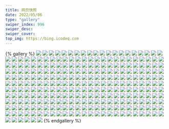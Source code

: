 ```yaml
---
title: 网页快照
date: 2022/05/06 
type: "gallery" 
swiper_index: 996
swiper_desc: 
swiper_cover: 
top_img: https://bing.icodeq.com 
---
```


{% gallery %}
![](https://alist.learnonly.xyz/d/!网页快照/docs.learnonly.xyz/2023-03-29_13-17-24.png)
![](https://alist.learnonly.xyz/d/!网页快照/docs.learnonly.xyz/2023-03-29_02-14-50.png)
![](https://alist.learnonly.xyz/d/!网页快照/docs.learnonly.xyz/2023-03-29_09-59-55.png)
![](https://alist.learnonly.xyz/d/!网页快照/docs.learnonly.xyz/2023-03-28_18-59-52.png)
![](https://alist.learnonly.xyz/d/!网页快照/docs.learnonly.xyz/2023-03-30_13-15-42.png)
![](https://alist.learnonly.xyz/d/!网页快照/docs.learnonly.xyz/2023-03-30_10-01-41.png)
![](https://alist.learnonly.xyz/d/!网页快照/docs.learnonly.xyz/2023-03-29_04-01-27.png)
![](https://alist.learnonly.xyz/d/!网页快照/docs.learnonly.xyz/2023-03-30_02-08-48.png)
![](https://alist.learnonly.xyz/d/!网页快照/docs.learnonly.xyz/2023-03-30_16-00-31.png)
![](https://alist.learnonly.xyz/d/!网页快照/docs.learnonly.xyz/2023-03-29_17-38-31.png)
![](https://alist.learnonly.xyz/d/!网页快照/docs.learnonly.xyz/2023-03-30_22-01-16.png)
![](https://alist.learnonly.xyz/d/!网页快照/docs.learnonly.xyz/2023-03-30_04-01-39.png)
![](https://alist.learnonly.xyz/d/!网页快照/docs.learnonly.xyz/2023-03-28_07-01-27.png)
![](https://alist.learnonly.xyz/d/!网页快照/docs.learnonly.xyz/2023-03-28_13-17-53.png)
![](https://alist.learnonly.xyz/d/!网页快照/docs.learnonly.xyz/2023-03-28_02-05-26.png)
![](https://alist.learnonly.xyz/d/!网页快照/docs.learnonly.xyz/2023-03-29_06-59-45.png)
![](https://alist.learnonly.xyz/d/!网页快照/docs.learnonly.xyz/2023-03-28_10-02-43.png)
![](https://alist.learnonly.xyz/d/!网页快照/docs.learnonly.xyz/2023-03-28_03-58-05.png)
![](https://alist.learnonly.xyz/d/!网页快照/docs.learnonly.xyz/2023-03-28_21-59-32.png)
![](https://alist.learnonly.xyz/d/!网页快照/docs.learnonly.xyz/2023-03-28_16-03-20.png)
![](https://alist.learnonly.xyz/d/!网页快照/docs.learnonly.xyz/2023-03-30_07-03-00.png)
![](https://alist.learnonly.xyz/d/!网页快照/docs.learnonly.xyz/2023-03-29_19-00-20.png)
![](https://alist.learnonly.xyz/d/!网页快照/docs.learnonly.xyz/2023-03-30_19-00-25.png)
![](https://alist.learnonly.xyz/d/!网页快照/news.pigp.repl.co/2023-03-28_06-56-58.png)
![](https://alist.learnonly.xyz/d/!网页快照/news.pigp.repl.co/2023-03-28_18-56-45.png)
![](https://alist.learnonly.xyz/d/!网页快照/news.pigp.repl.co/2023-03-29_03-56-57.png)
![](https://alist.learnonly.xyz/d/!网页快照/news.pigp.repl.co/2023-03-28_02-02-22.png)
![](https://alist.learnonly.xyz/d/!网页快照/news.pigp.repl.co/2023-03-30_09-56-37.png)
![](https://alist.learnonly.xyz/d/!网页快照/news.pigp.repl.co/2023-03-30_13-14-11.png)
![](https://alist.learnonly.xyz/d/!网页快照/news.pigp.repl.co/2023-03-30_03-57-05.png)
![](https://alist.learnonly.xyz/d/!网页快照/news.pigp.repl.co/2023-03-28_09-58-13.png)
![](https://alist.learnonly.xyz/d/!网页快照/news.pigp.repl.co/2023-03-29_02-10-31.png)
![](https://alist.learnonly.xyz/d/!网页快照/news.pigp.repl.co/2023-03-30_21-56-45.png)
![](https://alist.learnonly.xyz/d/!网页快照/news.pigp.repl.co/2023-03-30_06-56-33.png)
![](https://alist.learnonly.xyz/d/!网页快照/news.pigp.repl.co/2023-03-30_18-56-37.png)
![](https://alist.learnonly.xyz/d/!网页快照/news.pigp.repl.co/2023-03-29_18-56-41.png)
![](https://alist.learnonly.xyz/d/!网页快照/news.pigp.repl.co/2023-03-28_03-56-34.png)
![](https://alist.learnonly.xyz/d/!网页快照/news.pigp.repl.co/2023-03-30_15-57-16.png)
![](https://alist.learnonly.xyz/d/!网页快照/news.pigp.repl.co/2023-03-28_13-14-20.png)
![](https://alist.learnonly.xyz/d/!网页快照/news.pigp.repl.co/2023-03-29_13-12-55.png)
![](https://alist.learnonly.xyz/d/!网页快照/news.pigp.repl.co/2023-03-29_06-56-57.png)
![](https://alist.learnonly.xyz/d/!网页快照/news.pigp.repl.co/2023-03-30_02-03-21.png)
![](https://alist.learnonly.xyz/d/!网页快照/news.pigp.repl.co/2023-03-29_17-32-57.png)
![](https://alist.learnonly.xyz/d/!网页快照/news.pigp.repl.co/2023-03-28_21-56-36.png)
![](https://alist.learnonly.xyz/d/!网页快照/news.pigp.repl.co/2023-03-29_09-56-39.png)
![](https://alist.learnonly.xyz/d/!网页快照/news.pigp.repl.co/2023-03-28_16-00-26.png)
![](https://alist.learnonly.xyz/d/!网页快照/blog.learnonly.xyz/2023-03-28_09-55-54.png)
![](https://alist.learnonly.xyz/d/!网页快照/blog.learnonly.xyz/2023-03-30_15-56-33.png)
![](https://alist.learnonly.xyz/d/!网页快照/blog.learnonly.xyz/2023-03-28_21-55-54.png)
![](https://alist.learnonly.xyz/d/!网页快照/blog.learnonly.xyz/2023-03-30_13-09-30.png)
![](https://alist.learnonly.xyz/d/!网页快照/blog.learnonly.xyz/2023-03-28_06-55-50.png)
![](https://alist.learnonly.xyz/d/!网页快照/blog.learnonly.xyz/2023-03-29_13-12-10.png)
![](https://alist.learnonly.xyz/d/!网页快照/blog.learnonly.xyz/2023-03-30_03-55-52.png)
![](https://alist.learnonly.xyz/d/!网页快照/blog.learnonly.xyz/2023-03-29_09-56-00.png)
![](https://alist.learnonly.xyz/d/!网页快照/blog.learnonly.xyz/2023-03-29_06-55-48.png)
![](https://alist.learnonly.xyz/d/!网页快照/blog.learnonly.xyz/2023-03-28_15-59-41.png)
![](https://alist.learnonly.xyz/d/!网页快照/blog.learnonly.xyz/2023-03-29_18-55-57.png)
![](https://alist.learnonly.xyz/d/!网页快照/blog.learnonly.xyz/2023-03-28_03-55-49.png)
![](https://alist.learnonly.xyz/d/!网页快照/blog.learnonly.xyz/2023-03-28_02-01-43.png)
![](https://alist.learnonly.xyz/d/!网页快照/blog.learnonly.xyz/2023-03-29_02-09-44.png)
![](https://alist.learnonly.xyz/d/!网页快照/blog.learnonly.xyz/2023-03-29_03-55-43.png)
![](https://alist.learnonly.xyz/d/!网页快照/blog.learnonly.xyz/2023-03-30_02-02-37.png)
![](https://alist.learnonly.xyz/d/!网页快照/blog.learnonly.xyz/2023-03-30_21-56-02.png)
![](https://alist.learnonly.xyz/d/!网页快照/blog.learnonly.xyz/2023-03-30_09-55-53.png)
![](https://alist.learnonly.xyz/d/!网页快照/blog.learnonly.xyz/2023-03-28_18-56-06.png)
![](https://alist.learnonly.xyz/d/!网页快照/blog.learnonly.xyz/2023-03-29_17-32-12.png)
![](https://alist.learnonly.xyz/d/!网页快照/blog.learnonly.xyz/2023-03-30_18-55-59.png)
![](https://alist.learnonly.xyz/d/!网页快照/blog.learnonly.xyz/2023-03-28_13-11-23.png)
![](https://alist.learnonly.xyz/d/!网页快照/blog.learnonly.xyz/2023-03-30_06-55-50.png)
![](https://alist.learnonly.xyz/d/!网页快照/space.bilibili.com/2023-03-28_15-59-31.png)
![](https://alist.learnonly.xyz/d/!网页快照/space.bilibili.com/2023-03-29_17-32-06.png)
![](https://alist.learnonly.xyz/d/!网页快照/space.bilibili.com/2023-03-29_03-55-35.png)
![](https://alist.learnonly.xyz/d/!网页快照/space.bilibili.com/2023-03-30_02-02-31.png)
![](https://alist.learnonly.xyz/d/!网页快照/space.bilibili.com/2023-03-28_02-01-35.png)
![](https://alist.learnonly.xyz/d/!网页快照/space.bilibili.com/2023-03-28_09-55-45.png)
![](https://alist.learnonly.xyz/d/!网页快照/space.bilibili.com/2023-03-30_03-55-43.png)
![](https://alist.learnonly.xyz/d/!网页快照/space.bilibili.com/2023-03-29_09-55-53.png)
![](https://alist.learnonly.xyz/d/!网页快照/space.bilibili.com/2023-03-29_02-09-37.png)
![](https://alist.learnonly.xyz/d/!网页快照/space.bilibili.com/2023-03-30_13-09-23.png)
![](https://alist.learnonly.xyz/d/!网页快照/space.bilibili.com/2023-03-30_21-55-55.png)
![](https://alist.learnonly.xyz/d/!网页快照/space.bilibili.com/2023-03-29_13-12-01.png)
![](https://alist.learnonly.xyz/d/!网页快照/space.bilibili.com/2023-03-29_06-55-41.png)
![](https://alist.learnonly.xyz/d/!网页快照/space.bilibili.com/2023-03-28_13-11-16.png)
![](https://alist.learnonly.xyz/d/!网页快照/space.bilibili.com/2023-03-28_21-55-48.png)
![](https://alist.learnonly.xyz/d/!网页快照/space.bilibili.com/2023-03-30_06-55-44.png)
![](https://alist.learnonly.xyz/d/!网页快照/space.bilibili.com/2023-03-28_03-55-40.png)
![](https://alist.learnonly.xyz/d/!网页快照/space.bilibili.com/2023-03-29_18-55-49.png)
![](https://alist.learnonly.xyz/d/!网页快照/space.bilibili.com/2023-03-30_15-56-25.png)
![](https://alist.learnonly.xyz/d/!网页快照/space.bilibili.com/2023-03-30_18-55-52.png)
![](https://alist.learnonly.xyz/d/!网页快照/space.bilibili.com/2023-03-28_18-55-59.png)
![](https://alist.learnonly.xyz/d/!网页快照/space.bilibili.com/2023-03-28_06-55-41.png)
![](https://alist.learnonly.xyz/d/!网页快照/space.bilibili.com/2023-03-30_09-55-47.png)
![](https://alist.learnonly.xyz/d/!网页快照/whatnginx.learnonly.repl.co/2023-03-30_13-13-59.png)
![](https://alist.learnonly.xyz/d/!网页快照/whatnginx.learnonly.repl.co/2023-03-30_06-56-21.png)
![](https://alist.learnonly.xyz/d/!网页快照/whatnginx.learnonly.repl.co/2023-03-28_09-58-05.png)
![](https://alist.learnonly.xyz/d/!网页快照/whatnginx.learnonly.repl.co/2023-03-29_03-56-45.png)
![](https://alist.learnonly.xyz/d/!网页快照/whatnginx.learnonly.repl.co/2023-03-28_03-56-21.png)
![](https://alist.learnonly.xyz/d/!网页快照/whatnginx.learnonly.repl.co/2023-03-28_21-56-27.png)
![](https://alist.learnonly.xyz/d/!网页快照/whatnginx.learnonly.repl.co/2023-03-30_02-03-09.png)
![](https://alist.learnonly.xyz/d/!网页快照/whatnginx.learnonly.repl.co/2023-03-30_03-56-53.png)
![](https://alist.learnonly.xyz/d/!网页快照/whatnginx.learnonly.repl.co/2023-03-29_17-32-45.png)
![](https://alist.learnonly.xyz/d/!网页快照/whatnginx.learnonly.repl.co/2023-03-29_18-56-29.png)
![](https://alist.learnonly.xyz/d/!网页快照/whatnginx.learnonly.repl.co/2023-03-28_13-14-00.png)
![](https://alist.learnonly.xyz/d/!网页快照/whatnginx.learnonly.repl.co/2023-03-30_15-57-04.png)
![](https://alist.learnonly.xyz/d/!网页快照/whatnginx.learnonly.repl.co/2023-03-28_16-00-14.png)
![](https://alist.learnonly.xyz/d/!网页快照/whatnginx.learnonly.repl.co/2023-03-29_13-12-42.png)
![](https://alist.learnonly.xyz/d/!网页快照/whatnginx.learnonly.repl.co/2023-03-28_02-02-15.png)
![](https://alist.learnonly.xyz/d/!网页快照/whatnginx.learnonly.repl.co/2023-03-30_21-56-33.png)
![](https://alist.learnonly.xyz/d/!网页快照/whatnginx.learnonly.repl.co/2023-03-30_18-56-30.png)
![](https://alist.learnonly.xyz/d/!网页快照/whatnginx.learnonly.repl.co/2023-03-30_09-56-25.png)
![](https://alist.learnonly.xyz/d/!网页快照/whatnginx.learnonly.repl.co/2023-03-28_06-56-51.png)
![](https://alist.learnonly.xyz/d/!网页快照/whatnginx.learnonly.repl.co/2023-03-28_18-56-37.png)
![](https://alist.learnonly.xyz/d/!网页快照/whatnginx.learnonly.repl.co/2023-03-29_02-10-16.png)
![](https://alist.learnonly.xyz/d/!网页快照/whatnginx.learnonly.repl.co/2023-03-29_09-56-32.png)
![](https://alist.learnonly.xyz/d/!网页快照/whatnginx.learnonly.repl.co/2023-03-29_06-56-50.png)
![](https://alist.learnonly.xyz/d/!网页快照/pighog.vercel.app/2023-03-28_03-55-58.png)
![](https://alist.learnonly.xyz/d/!网页快照/pighog.vercel.app/2023-03-29_03-56-21.png)
![](https://alist.learnonly.xyz/d/!网页快照/pighog.vercel.app/2023-03-28_02-01-51.png)
![](https://alist.learnonly.xyz/d/!网页快照/pighog.vercel.app/2023-03-29_02-09-53.png)
![](https://alist.learnonly.xyz/d/!网页快照/pighog.vercel.app/2023-03-30_18-56-07.png)
![](https://alist.learnonly.xyz/d/!网页快照/pighog.vercel.app/2023-03-29_09-56-09.png)
![](https://alist.learnonly.xyz/d/!网页快照/pighog.vercel.app/2023-03-28_21-56-03.png)
![](https://alist.learnonly.xyz/d/!网页快照/pighog.vercel.app/2023-03-29_06-56-26.png)
![](https://alist.learnonly.xyz/d/!网页快照/pighog.vercel.app/2023-03-30_02-02-46.png)
![](https://alist.learnonly.xyz/d/!网页快照/pighog.vercel.app/2023-03-28_06-56-27.png)
![](https://alist.learnonly.xyz/d/!网页快照/pighog.vercel.app/2023-03-30_15-56-40.png)
![](https://alist.learnonly.xyz/d/!网页快照/pighog.vercel.app/2023-03-30_21-56-10.png)
![](https://alist.learnonly.xyz/d/!网页快照/pighog.vercel.app/2023-03-30_13-09-38.png)
![](https://alist.learnonly.xyz/d/!网页快照/pighog.vercel.app/2023-03-28_15-59-49.png)
![](https://alist.learnonly.xyz/d/!网页快照/pighog.vercel.app/2023-03-28_13-11-32.png)
![](https://alist.learnonly.xyz/d/!网页快照/pighog.vercel.app/2023-03-30_03-56-00.png)
![](https://alist.learnonly.xyz/d/!网页快照/pighog.vercel.app/2023-03-30_09-56-02.png)
![](https://alist.learnonly.xyz/d/!网页快照/pighog.vercel.app/2023-03-30_06-55-58.png)
![](https://alist.learnonly.xyz/d/!网页快照/pighog.vercel.app/2023-03-28_18-56-14.png)
![](https://alist.learnonly.xyz/d/!网页快照/pighog.vercel.app/2023-03-29_13-12-18.png)
![](https://alist.learnonly.xyz/d/!网页快照/pighog.vercel.app/2023-03-29_18-56-06.png)
![](https://alist.learnonly.xyz/d/!网页快照/pighog.vercel.app/2023-03-29_17-32-21.png)
![](https://alist.learnonly.xyz/d/!网页快照/pighog.vercel.app/2023-03-28_09-56-04.png)
![](https://alist.learnonly.xyz/d/!网页快照/img.pighog.repl.co/2023-03-29_09-56-18.png)
![](https://alist.learnonly.xyz/d/!网页快照/img.pighog.repl.co/2023-03-30_06-56-08.png)
![](https://alist.learnonly.xyz/d/!网页快照/img.pighog.repl.co/2023-03-30_03-56-39.png)
![](https://alist.learnonly.xyz/d/!网页快照/img.pighog.repl.co/2023-03-30_21-56-19.png)
![](https://alist.learnonly.xyz/d/!网页快照/img.pighog.repl.co/2023-03-30_09-56-11.png)
![](https://alist.learnonly.xyz/d/!网页快照/img.pighog.repl.co/2023-03-28_06-56-38.png)
![](https://alist.learnonly.xyz/d/!网页快照/img.pighog.repl.co/2023-03-29_03-56-31.png)
![](https://alist.learnonly.xyz/d/!网页快照/img.pighog.repl.co/2023-03-28_03-56-08.png)
![](https://alist.learnonly.xyz/d/!网页快照/img.pighog.repl.co/2023-03-28_16-00-00.png)
![](https://alist.learnonly.xyz/d/!网页快照/img.pighog.repl.co/2023-03-29_06-56-36.png)
![](https://alist.learnonly.xyz/d/!网页快照/img.pighog.repl.co/2023-03-30_13-13-45.png)
![](https://alist.learnonly.xyz/d/!网页快照/img.pighog.repl.co/2023-03-28_18-56-23.png)
![](https://alist.learnonly.xyz/d/!网页快照/img.pighog.repl.co/2023-03-29_18-56-15.png)
![](https://alist.learnonly.xyz/d/!网页快照/img.pighog.repl.co/2023-03-28_02-02-01.png)
![](https://alist.learnonly.xyz/d/!网页快照/img.pighog.repl.co/2023-03-30_02-02-56.png)
![](https://alist.learnonly.xyz/d/!网页快照/img.pighog.repl.co/2023-03-29_13-12-29.png)
![](https://alist.learnonly.xyz/d/!网页快照/img.pighog.repl.co/2023-03-28_13-13-46.png)
![](https://alist.learnonly.xyz/d/!网页快照/img.pighog.repl.co/2023-03-29_17-32-31.png)
![](https://alist.learnonly.xyz/d/!网页快照/img.pighog.repl.co/2023-03-30_18-56-16.png)
![](https://alist.learnonly.xyz/d/!网页快照/img.pighog.repl.co/2023-03-28_21-56-13.png)
![](https://alist.learnonly.xyz/d/!网页快照/img.pighog.repl.co/2023-03-29_02-10-02.png)
![](https://alist.learnonly.xyz/d/!网页快照/img.pighog.repl.co/2023-03-30_15-56-51.png)
![](https://alist.learnonly.xyz/d/!网页快照/img.pighog.repl.co/2023-03-28_09-57-52.png)
![](https://alist.learnonly.xyz/d/!网页快照/uptime.learnonly.repl.co/2023-03-28_13-14-29.png)
![](https://alist.learnonly.xyz/d/!网页快照/uptime.learnonly.repl.co/2023-03-29_13-13-03.png)
![](https://alist.learnonly.xyz/d/!网页快照/uptime.learnonly.repl.co/2023-03-30_15-57-24.png)
![](https://alist.learnonly.xyz/d/!网页快照/uptime.learnonly.repl.co/2023-03-28_02-02-29.png)
![](https://alist.learnonly.xyz/d/!网页快照/uptime.learnonly.repl.co/2023-03-29_18-56-48.png)
![](https://alist.learnonly.xyz/d/!网页快照/uptime.learnonly.repl.co/2023-03-28_06-57-06.png)
![](https://alist.learnonly.xyz/d/!网页快照/uptime.learnonly.repl.co/2023-03-30_03-57-13.png)
![](https://alist.learnonly.xyz/d/!网页快照/uptime.learnonly.repl.co/2023-03-30_18-56-45.png)
![](https://alist.learnonly.xyz/d/!网页快照/uptime.learnonly.repl.co/2023-03-29_03-57-05.png)
![](https://alist.learnonly.xyz/d/!网页快照/uptime.learnonly.repl.co/2023-03-28_21-56-44.png)
![](https://alist.learnonly.xyz/d/!网页快照/uptime.learnonly.repl.co/2023-03-30_06-56-41.png)
![](https://alist.learnonly.xyz/d/!网页快照/uptime.learnonly.repl.co/2023-03-30_21-56-53.png)
![](https://alist.learnonly.xyz/d/!网页快照/uptime.learnonly.repl.co/2023-03-30_02-03-29.png)
![](https://alist.learnonly.xyz/d/!网页快照/uptime.learnonly.repl.co/2023-03-28_09-58-21.png)
![](https://alist.learnonly.xyz/d/!网页快照/uptime.learnonly.repl.co/2023-03-28_03-56-41.png)
![](https://alist.learnonly.xyz/d/!网页快照/uptime.learnonly.repl.co/2023-03-28_16-00-35.png)
![](https://alist.learnonly.xyz/d/!网页快照/uptime.learnonly.repl.co/2023-03-30_09-56-45.png)
![](https://alist.learnonly.xyz/d/!网页快照/uptime.learnonly.repl.co/2023-03-30_13-14-20.png)
![](https://alist.learnonly.xyz/d/!网页快照/uptime.learnonly.repl.co/2023-03-29_02-10-39.png)
![](https://alist.learnonly.xyz/d/!网页快照/uptime.learnonly.repl.co/2023-03-29_09-56-46.png)
![](https://alist.learnonly.xyz/d/!网页快照/uptime.learnonly.repl.co/2023-03-29_17-33-04.png)
![](https://alist.learnonly.xyz/d/!网页快照/uptime.learnonly.repl.co/2023-03-29_06-57-05.png)
![](https://alist.learnonly.xyz/d/!网页快照/uptime.learnonly.repl.co/2023-03-28_18-56-52.png)
![](https://alist.learnonly.xyz/d/!网页快照/read.learnonly.xyz/2023-03-30_18-59-01.png)
![](https://alist.learnonly.xyz/d/!网页快照/read.learnonly.xyz/2023-03-30_21-59-08.png)
![](https://alist.learnonly.xyz/d/!网页快照/read.learnonly.xyz/2023-03-28_03-57-52.png)
![](https://alist.learnonly.xyz/d/!网页快照/read.learnonly.xyz/2023-03-29_02-12-55.png)
![](https://alist.learnonly.xyz/d/!网页快照/read.learnonly.xyz/2023-03-30_13-15-30.png)
![](https://alist.learnonly.xyz/d/!网页快照/read.learnonly.xyz/2023-03-28_13-15-45.png)
![](https://alist.learnonly.xyz/d/!网页快照/read.learnonly.xyz/2023-03-29_03-59-20.png)
![](https://alist.learnonly.xyz/d/!网页快照/read.learnonly.xyz/2023-03-28_02-04-44.png)
![](https://alist.learnonly.xyz/d/!网页快照/read.learnonly.xyz/2023-03-30_06-59-28.png)
![](https://alist.learnonly.xyz/d/!网页快照/read.learnonly.xyz/2023-03-28_10-00-36.png)
![](https://alist.learnonly.xyz/d/!网页快照/read.learnonly.xyz/2023-03-29_06-58-59.png)
![](https://alist.learnonly.xyz/d/!网页快照/read.learnonly.xyz/2023-03-28_21-57-56.png)
![](https://alist.learnonly.xyz/d/!网页快照/read.learnonly.xyz/2023-03-28_06-59-20.png)
![](https://alist.learnonly.xyz/d/!网页快照/read.learnonly.xyz/2023-03-30_03-59-29.png)
![](https://alist.learnonly.xyz/d/!网页快照/read.learnonly.xyz/2023-03-29_09-59-00.png)
![](https://alist.learnonly.xyz/d/!网页快照/read.learnonly.xyz/2023-03-28_18-59-09.png)
![](https://alist.learnonly.xyz/d/!网页快照/read.learnonly.xyz/2023-03-30_09-59-00.png)
![](https://alist.learnonly.xyz/d/!网页快照/read.learnonly.xyz/2023-03-30_02-06-41.png)
![](https://alist.learnonly.xyz/d/!网页快照/read.learnonly.xyz/2023-03-29_18-59-03.png)
![](https://alist.learnonly.xyz/d/!网页快照/read.learnonly.xyz/2023-03-30_15-59-38.png)
![](https://alist.learnonly.xyz/d/!网页快照/read.learnonly.xyz/2023-03-29_17-36-42.png)
![](https://alist.learnonly.xyz/d/!网页快照/read.learnonly.xyz/2023-03-29_13-15-17.png)
![](https://alist.learnonly.xyz/d/!网页快照/read.learnonly.xyz/2023-03-28_16-02-00.png)
![](https://alist.learnonly.xyz/d/!网页快照/vercel.pighog.repl.co/2023-03-30_18-56-23.png)
![](https://alist.learnonly.xyz/d/!网页快照/vercel.pighog.repl.co/2023-03-30_13-13-52.png)
![](https://alist.learnonly.xyz/d/!网页快照/vercel.pighog.repl.co/2023-03-29_03-56-38.png)
![](https://alist.learnonly.xyz/d/!网页快照/vercel.pighog.repl.co/2023-03-30_03-56-46.png)
![](https://alist.learnonly.xyz/d/!网页快照/vercel.pighog.repl.co/2023-03-30_21-56-26.png)
![](https://alist.learnonly.xyz/d/!网页快照/vercel.pighog.repl.co/2023-03-28_09-57-59.png)
![](https://alist.learnonly.xyz/d/!网页快照/vercel.pighog.repl.co/2023-03-28_16-00-07.png)
![](https://alist.learnonly.xyz/d/!网页快照/vercel.pighog.repl.co/2023-03-29_18-56-22.png)
![](https://alist.learnonly.xyz/d/!网页快照/vercel.pighog.repl.co/2023-03-28_03-56-14.png)
![](https://alist.learnonly.xyz/d/!网页快照/vercel.pighog.repl.co/2023-03-28_21-56-20.png)
![](https://alist.learnonly.xyz/d/!网页快照/vercel.pighog.repl.co/2023-03-29_09-56-25.png)
![](https://alist.learnonly.xyz/d/!网页快照/vercel.pighog.repl.co/2023-03-30_15-56-57.png)
![](https://alist.learnonly.xyz/d/!网页快照/vercel.pighog.repl.co/2023-03-29_17-32-38.png)
![](https://alist.learnonly.xyz/d/!网页快照/vercel.pighog.repl.co/2023-03-30_02-03-03.png)
![](https://alist.learnonly.xyz/d/!网页快照/vercel.pighog.repl.co/2023-03-29_02-10-09.png)
![](https://alist.learnonly.xyz/d/!网页快照/vercel.pighog.repl.co/2023-03-30_09-56-18.png)
![](https://alist.learnonly.xyz/d/!网页快照/vercel.pighog.repl.co/2023-03-28_02-02-08.png)
![](https://alist.learnonly.xyz/d/!网页快照/vercel.pighog.repl.co/2023-03-30_06-56-15.png)
![](https://alist.learnonly.xyz/d/!网页快照/vercel.pighog.repl.co/2023-03-29_13-12-36.png)
![](https://alist.learnonly.xyz/d/!网页快照/vercel.pighog.repl.co/2023-03-28_18-56-30.png)
![](https://alist.learnonly.xyz/d/!网页快照/vercel.pighog.repl.co/2023-03-28_13-13-53.png)
![](https://alist.learnonly.xyz/d/!网页快照/vercel.pighog.repl.co/2023-03-28_06-56-44.png)
![](https://alist.learnonly.xyz/d/!网页快照/vercel.pighog.repl.co/2023-03-29_06-56-43.png)
![](https://alist.learnonly.xyz/d/!网页快照/alist.learnonly.xyz/2023-03-30_03-55-33.png)
![](https://alist.learnonly.xyz/d/!网页快照/alist.learnonly.xyz/2023-03-28_18-55-48.png)
![](https://alist.learnonly.xyz/d/!网页快照/alist.learnonly.xyz/2023-03-30_09-55-35.png)
![](https://alist.learnonly.xyz/d/!网页快照/alist.learnonly.xyz/2023-03-29_09-55-43.png)
![](https://alist.learnonly.xyz/d/!网页快照/alist.learnonly.xyz/2023-03-29_13-11-52.png)
![](https://alist.learnonly.xyz/d/!网页快照/alist.learnonly.xyz/2023-03-29_06-55-30.png)
![](https://alist.learnonly.xyz/d/!网页快照/alist.learnonly.xyz/2023-03-29_02-09-27.png)
![](https://alist.learnonly.xyz/d/!网页快照/alist.learnonly.xyz/2023-03-28_09-55-35.png)
![](https://alist.learnonly.xyz/d/!网页快照/alist.learnonly.xyz/2023-03-28_21-55-37.png)
![](https://alist.learnonly.xyz/d/!网页快照/alist.learnonly.xyz/2023-03-29_17-31-55.png)
![](https://alist.learnonly.xyz/d/!网页快照/alist.learnonly.xyz/2023-03-28_06-55-29.png)
![](https://alist.learnonly.xyz/d/!网页快照/alist.learnonly.xyz/2023-03-28_02-01-25.png)
![](https://alist.learnonly.xyz/d/!网页快照/alist.learnonly.xyz/2023-03-29_03-55-24.png)
![](https://alist.learnonly.xyz/d/!网页快照/alist.learnonly.xyz/2023-03-30_15-56-13.png)
![](https://alist.learnonly.xyz/d/!网页快照/alist.learnonly.xyz/2023-03-28_13-11-07.png)
![](https://alist.learnonly.xyz/d/!网页快照/alist.learnonly.xyz/2023-03-30_02-02-20.png)
![](https://alist.learnonly.xyz/d/!网页快照/alist.learnonly.xyz/2023-03-30_18-55-41.png)
![](https://alist.learnonly.xyz/d/!网页快照/alist.learnonly.xyz/2023-03-30_06-55-33.png)
![](https://alist.learnonly.xyz/d/!网页快照/alist.learnonly.xyz/2023-03-28_03-55-31.png)
![](https://alist.learnonly.xyz/d/!网页快照/alist.learnonly.xyz/2023-03-30_21-55-44.png)
![](https://alist.learnonly.xyz/d/!网页快照/alist.learnonly.xyz/2023-03-29_18-55-39.png)
![](https://alist.learnonly.xyz/d/!网页快照/alist.learnonly.xyz/2023-03-30_13-09-11.png)
![](https://alist.learnonly.xyz/d/!网页快照/alist.learnonly.xyz/2023-03-28_15-59-21.png)
![](https://alist.learnonly.xyz/d/!网页快照/time.piged.repl.co/2023-03-29_06-57-13.png)
![](https://alist.learnonly.xyz/d/!网页快照/time.piged.repl.co/2023-03-28_09-58-29.png)
![](https://alist.learnonly.xyz/d/!网页快照/time.piged.repl.co/2023-03-29_02-10-48.png)
![](https://alist.learnonly.xyz/d/!网页快照/time.piged.repl.co/2023-03-30_06-57-21.png)
![](https://alist.learnonly.xyz/d/!网页快照/time.piged.repl.co/2023-03-28_03-56-49.png)
![](https://alist.learnonly.xyz/d/!网页快照/time.piged.repl.co/2023-03-28_13-14-40.png)
![](https://alist.learnonly.xyz/d/!网页快照/time.piged.repl.co/2023-03-30_09-56-53.png)
![](https://alist.learnonly.xyz/d/!网页快照/time.piged.repl.co/2023-03-30_13-14-27.png)
![](https://alist.learnonly.xyz/d/!网页快照/time.piged.repl.co/2023-03-30_15-57-31.png)
![](https://alist.learnonly.xyz/d/!网页快照/time.piged.repl.co/2023-03-28_06-57-13.png)
![](https://alist.learnonly.xyz/d/!网页快照/time.piged.repl.co/2023-03-30_18-56-53.png)
![](https://alist.learnonly.xyz/d/!网页快照/time.piged.repl.co/2023-03-29_18-56-56.png)
![](https://alist.learnonly.xyz/d/!网页快照/time.piged.repl.co/2023-03-28_16-00-44.png)
![](https://alist.learnonly.xyz/d/!网页快照/time.piged.repl.co/2023-03-29_13-13-10.png)
![](https://alist.learnonly.xyz/d/!网页快照/time.piged.repl.co/2023-03-28_21-56-54.png)
![](https://alist.learnonly.xyz/d/!网页快照/time.piged.repl.co/2023-03-28_02-02-37.png)
![](https://alist.learnonly.xyz/d/!网页快照/time.piged.repl.co/2023-03-29_09-56-53.png)
![](https://alist.learnonly.xyz/d/!网页快照/time.piged.repl.co/2023-03-30_21-57-00.png)
![](https://alist.learnonly.xyz/d/!网页快照/time.piged.repl.co/2023-03-30_02-03-36.png)
![](https://alist.learnonly.xyz/d/!网页快照/time.piged.repl.co/2023-03-29_17-33-11.png)
![](https://alist.learnonly.xyz/d/!网页快照/time.piged.repl.co/2023-03-28_18-57-01.png)
![](https://alist.learnonly.xyz/d/!网页快照/time.piged.repl.co/2023-03-30_03-57-20.png)
![](https://alist.learnonly.xyz/d/!网页快照/time.piged.repl.co/2023-03-29_03-57-13.png)
{% endgallery %}
